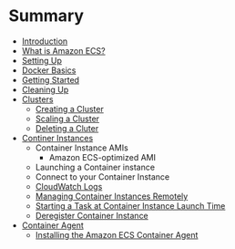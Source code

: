 # Summary

* [Introduction](README.md)
* [What is Amazon ECS?](Welcome.md)
* [Setting Up](get-set-up-for-amazon-ecs.md)
* [Docker Basics](docker-basics.md)
* [Getting Started](ECS_GetStarted.md)
* [Cleaning Up](ECS_CleaningUp.md)
* [Clusters](ECS_clusters.md)
   * [Creating a Cluster](create_cluster.md)
   * [Scaling a Cluster](scale_cluster.md)
   * [Deleting a Cluter](delete_cluster.md)
* [Continer Instances](ECS_instances.md)
   * Container Instance AMIs
       * Amazon ECS-optimized AMI
   * Launching a Container instance
   * Connect to your Container Instance
   * [CloudWatch Logs](using_cloudwatch_logs.md)
   * [Managing Container Instances Remotely](ec2-run-command.md)
   * [Starting a Task at Container Instance Launch Time](start_task_at_launch.md)
   * [Deregister Container Instance](deregister_container_instance.md)
* [Container Agent](ECS_agent.md)
  * [Installing the Amazon ECS Container Agent](ecs-agent-install.md)
